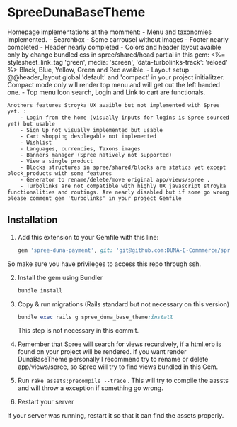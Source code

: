 # SpreeDunaBaseTheme

Homepage implementations at the momment: 
    - Menu and taxonomies implemented.
    - Searchbox
    - Some carrousel without images
    - Footer nearly completed
    - Header nearly completed
    - Colors and header layout avaible only by change bundled css in spree/shared/head partial in this gem:
         <%= stylesheet_link_tag 'green', media: 'screen', 'data-turbolinks-track': 'reload' %>
         Black, Blue, Yellow, Green and Red avaible.
    - Layout setup @@header_layout global 'default' and 'compact' in your project initialitzer.
      Compact mode only will render top menu and will get out the left handed one.
    - Top menu Icon search, Login and Link to cart are functionals.
    

    Anothers features Stroyka UX avaible but not implemented with Spree yet. :
        - Login from the home (visually inputs for logins is Spree sourced yet) but usable
        - Sign Up not visually implemented but usable
        - Cart shopping desplegable not implemented
        - Wishlist
        - Languages, currencies, Taxons images
        - Banners manager (Spree natively not supported)
        - View a single product 
        - Blocks structures in spree/shared/blocks are statics yet except block_products with some features
        - Generator to rename/delete/move original app/views/spree .
        - Turbolinks are not compatible with highly UX javascript stroyka functionalities and routings. Are nearly disabled but if some go wrong please comment gem 'turbolinks' in your project Gemfile
        
## Installation

1. Add this extension to your Gemfile with this line:

    ```ruby
    gem 'spree-duna-payment', git: 'git@github.com:DUNA-E-Commmerce/spree-duna-payment.git'
    ```
 So make sure you have privileges to access this repo through ssh.

2. Install the gem using Bundler

    ```ruby
    bundle install
    ```

3. Copy & run migrations (Rails standard but not necessary on this version)

    ```ruby
    bundle exec rails g spree_duna_base_theme:install
    ```
    This step is not necessary in this commit.


4. Remember that Spree will search for views recursively, if a html.erb is found on your project will be rendered.
if you want render DunaBaseTheme personally I recommend try to rename or delete app/views/spree, so Spree will try to find views bundled in this Gem. 


5. Run `rake assets:precompile --trace` . This will try to compile the aassts and will throw a exception if something go wrong.

6. Restart your server

  If your server was running, restart it so that it can find the assets properly.

